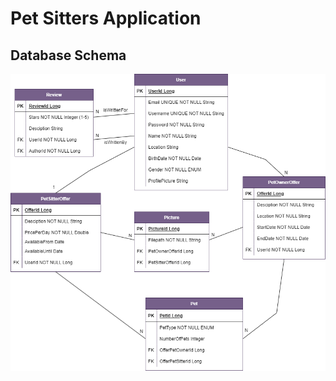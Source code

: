 # Pet Sitters Application

## Database Schema
![DB Schema](https://github.com/bozhidarak/PetSitters/blob/main/DatabaseDiagram.png)
